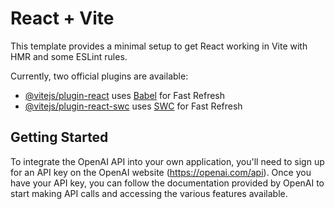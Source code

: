 # React + Vite

This template provides a minimal setup to get React working in Vite with HMR and some ESLint rules.

Currently, two official plugins are available:

- [@vitejs/plugin-react](https://github.com/vitejs/vite-plugin-react/blob/main/packages/plugin-react/README.md) uses [Babel](https://babeljs.io/) for Fast Refresh
- [@vitejs/plugin-react-swc](https://github.com/vitejs/vite-plugin-react-swc) uses [SWC](https://swc.rs/) for Fast Refresh


## Getting Started
To integrate the OpenAI API into your own application, you'll need to sign up for an API key on the OpenAI website (https://openai.com/api). Once you have your API key, you can follow the documentation provided by OpenAI to start making API calls and accessing the various features available.